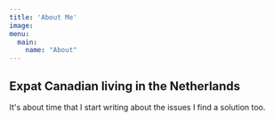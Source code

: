 ```yaml
---
title: 'About Me'
image:
menu:
  main:
    name: "About"
---
```


## Expat Canadian living in the Netherlands

It's about time that I start writing about the issues I find a solution too.